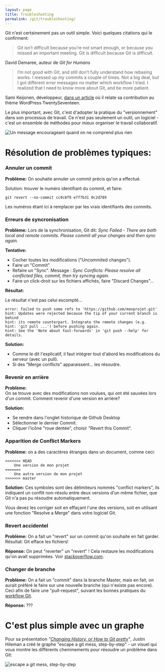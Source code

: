 ```yaml
---
layout: page
title: Troubleshooting
permalink: /git/troubleshooting/
---
```


Git n'est certainement pas un outil simple. Voici quelques citations qui le confirment:

> Git isn’t difficult because you’re not smart enough, or because you missed an important meeting. Git is difficult because Git is difficult.

David Demaree, auteur de *Git for Humans*

> I’m not good with Git, and still don’t fully understand how rebasing works. I messed up my commits a couple of times. Not a big deal, but I got different error messages no matter which workflow I tried. I realized that I need to know more about Git, and be more patient.

Sami Keijonen, développeur, [dans un article](https://poststatus.com/contributing-to-twenty-seventeen-theme/) où il relate sa contribution au thème WordPress TwentySeventeen.

Le plus important, avec Git, c'est d'adopter la pratique du "versionnement" dans son processus de travail. Ce n'est pas seulement un outil, un logiciel - c'est un ensemble de méthodes pour mieux organiser le travail collaboratif.

![Un message encourageant quand on ne comprend plus rien](/cours-git/img/git-homeomorphic.png)



Résolution de problèmes typiques:
==

### Annuler un commit

**Problème:** On souhaite annuler un commit précis qu'on a effectué.

Solution: trouver le numéro identifiant du commit, et faire:

```
git revert --no-commit cc9c8f9 e7f7b31 0c2d789
```

Les numéros étant ici à remplacer par les vrais identifiants des commits.

### Erreurs de syncronisation

**Problème:** Lors de la synchronisation, Git dit: *Sync Failed - There are both local and remote commits. Please commit all your changes and then sync again*.

**Tentative:** 

- Cocher toutes les modifications ("Uncommited changes").
- Faire un "Commit".
- Refaire un "Sync". Message : *Sync Conflicts: Please resolve all conflicted files, commit, then try syncing again*.
- Faire un click-droit sur les fichiers affichés, faire "Discard Changes"...

**Résultat:**  

Le résultat n'est pas celui escompté...

```
error: failed to push some refs to 'https://github.com/monprojet.git'
hint: Updates were rejected because the tip of your current branch is behind
hint: its remote counterpart. Integrate the remote changes (e.g.
hint: 'git pull ...') before pushing again.
hint: See the 'Note about fast-forwards' in 'git push --help' for details.
```

**Solution:** 

- Comme le dit l'explicatif, il faut intégrer tout d'abord les modifications du serveur (avec un pull).
- Si des "Merge conflicts" apparaissent... les résoudre.

### Revenir en arrière

**Problème:**  
On se trouve avec des modifications non voulues, qui ont été sauvées lors d'un commit. Comment revenir d'une version en arrière?

**Solution:**  

* Se rendre dans l'onglet historique de Github Desktop
* Sélectionner le dernier Commit.
* Cliquer l'icône "roue dentée", choisir "Revert this Commit".

### Apparition de Conflict Markers

**Problème:** on a des caractères étranges dans un document, comme ceci: 

```
<<<<<<< HEAD
    Une version de mon projet
=======
    Une autre version de mon projet
>>>>>>> master
```

**Solution:** Ces symboles sont des délimiteurs nommés "conflict markers", ils indiquent un conflit non-résolu entre deux versions d'un même fichier, que Git n'a pas pu résoudre automatiquement.

Vous devez les corriger soit en effaçant l'une des versions, soit en utilisant une fonction "Resolve a Merge" dans votre logiciel Git.

### Revert accidentel

**Problème:** On a fait un "revert" sur un commit qu'on souhaite en fait garder.  
Résultat: Git efface les fichiers!

**Réponse:** On peut "reverter" un "revert" ! Cela restaure les modifications qu'on avait supprimées. Voir [stackoverflow.com](http://stackoverflow.com/questions/8728093/how-do-i-un-revert-a-reverted-git-commit).

### Changer de branche

**Problème:** On a fait un "commit" dans la branche Master, mais en fait, on aurait préféré le faire sur une nouvelle branche (qui n'existe pas encore). Ceci afin de faire une "pull-request", suivant les bonnes pratiques du [workflow Git](/git/workflow/). 

**Réponse:** ???


C'est plus simple avec un graphe
===

Pour sa présentation *"[Changing History, or How to Git pretty](http://justinhileman.info/article/changing-history/)"*, Justin Hileman a créé le graphe "escape a git mess, step-by-step" - un visuel qui vous montre les différents cheminements pour résoudre un problème dans Git:

![escape a git mess, step-by-step](/cours-divers/img/git-pretty.png)
